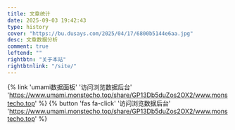 ```yaml
---
title: 文章统计
date: 2025-09-03 19:42:43
type: history
cover: "https://bu.dusays.com/2025/04/17/6800b5144e6aa.jpg"
desc: 文章数据分析
comment: true
leftend: ""
rightbtn: "关于本站"
rightbtnlink: "/site/"
---
```


{% link 'umami数据面板' '访问浏览数据后台' 'https://www.umami.monstecho.top/share/GP13Db5duZos2OX2/www.monstecho.top' %}
{% button 'fas fa-click' '访问浏览数据后台' 'https://www.umami.monstecho.top/share/GP13Db5duZos2OX2/www.monstecho.top' %}

<!-- 文章发布时间统计图 -->
<div id="posts-chart" data-start="2025-01" style="border-radius: 8px; height: 300px; padding: 10px;"></div>
<!-- 文章标签统计图 -->
<div id="tags-chart" data-length="10" style="border-radius: 8px; height: 300px; padding: 10px;"></div>
<!-- 文章分类统计图 -->
<div id="categories-chart" data-parent="true" style="border-radius: 8px; height: 300px; padding: 10px;"></div>
